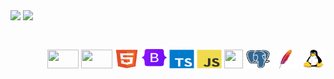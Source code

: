 <!-- Hi there 👋-->

<!--
**rodrigogz64/rodrigogz64** is a ✨ _special_ ✨ repository because its `README.md` (this file) appears on your GitHub profile.

Here are some ideas to get you started:

- 🔭 I’m currently working on ...
- 🌱 I’m currently learning ...
- 👯 I’m looking to collaborate on ...
- 🤔 I’m looking for help with ...
- 💬 Ask me about ...
- 📫 How to reach me: ...
- 😄 Pronouns: ...
- ⚡ Fun fact: ...
  <img height="180" src="https://github-readme-streak-stats.herokuapp.com/?user=rodrigogz64&theme=tokyonight&hide_border=false"/>
-->

<div>
  <img height="160" src="https://github-readme-stats.vercel.app/api?username=rodrigogz64&theme=tokyonight&hide_border=false&include_all_commits=false&count_private=false"/>
  <img height="160" src="https://github-readme-stats.vercel.app/api/top-langs/?username=rodrigogz64&theme=tokyonight&hide_border=false&include_all_commits=false&count_private=false&layout=compact"/>
</div>

#
<div style="display: inline_block" align="right">
  <img height="30" width="50" src="https://raw.githubusercontent.com/jmnote/z-icons/master/svg/php.svg"/>
  <img height="30" width="50" src="https://raw.githubusercontent.com/devicons/devicon/master/icons/python-original.svg"/>
  <img  height="30" width="40" src="https://raw.githubusercontent.com/devicons/devicon/master/icons/html5/html5-original.svg"/>
  <img height="35" width="40" src="https://raw.githubusercontent.com/devicons/devicon/master/icons/bootstrap/bootstrap-original.svg"/>
  <img height="30" width="40" src="https://raw.githubusercontent.com/devicons/devicon/master/icons/typescript/typescript-original.svg"/>
  <img height="30" width="40" src="https://raw.githubusercontent.com/devicons/devicon/master/icons/javascript/javascript-original.svg"/>
  <img height="30" width="30" src="https://static-00.iconduck.com/assets.00/laravel-icon-497x512-uwybstke.png"/>
  <img height="30" width="40" src="https://raw.githubusercontent.com/devicons/devicon/master/icons/postgresql/postgresql-original.svg"/>
  <img height="30" width="40" src="https://raw.githubusercontent.com/devicons/devicon/master/icons/apache/apache-original.svg"/>
  <img height="30" width="40" src="https://raw.githubusercontent.com/devicons/devicon/master/icons/linux/linux-original.svg"/>
</div>

